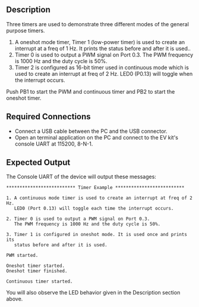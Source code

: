 ## Description

Three timers are used to demonstrate three different modes of the general purpose timers.

1. A oneshot mode timer, Timer 1 (low-power timer) is used to create an interrupt at a freq of 1 Hz. It prints the status before and after it is used..
2. Timer 0 is used to output a PWM signal on Port 0.3. The PWM frequency is 1000 Hz and the duty cycle is 50%.
3. Timer 2 is configured as 16-bit timer used in continuous mode which is used to create an interrupt at freq of 2 Hz. LED0 (P0.13) will toggle when the interrupt occurs. 

Push PB1 to start the PWM and continuous timer and PB2 to start the oneshot timer.

## Required Connections

-   Connect a USB cable between the PC and the USB connector.
-   Open an terminal application on the PC and connect to the EV kit's console UART at 115200, 8-N-1.

## Expected Output

The Console UART of the device will output these messages:

```
************************** Timer Example **************************

1. A continuous mode timer is used to create an interrupt at freq of 2 Hz.
   LED0 (Port 0.13) will toggle each time the interrupt occurs.

2. Timer 0 is used to output a PWM signal on Port 0.3.
   The PWM frequency is 1000 Hz and the duty cycle is 50%.

3. Timer 1 is configured in oneshot mode. It is used once and prints its
   status before and after it is used.

PWM started.

Oneshot timer started.
Oneshot timer finished.

Continuous timer started.
```

You will also observe the LED behavior given in the Description section above.

